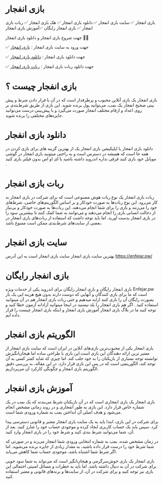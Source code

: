 # بازی انفجار
بازی انفجار ✅ سایت بازی انفجار ✅ دانلود بازی انفجار ✅  هک بازی انفجار ✅  ربات بازی انفجار ✅ بازی انفجار رایگان ✅آموزش بازی انفجار

 جهت شروع بازی انفجار و دانلود بازی انفجار  🛑🛑

✅ جهت ورود به سایت بازی انفجار : [بازی انفجار](https://enfejar.pw/)

✅ جهت دانلود بازی انفجار : [دانلود بازی انفجار](https://enfejar.pw/download-the-blast-game/)

✅ جهت دانلود ربات بازی انفجار :  [ربات بازی انفجار](https://enfejar.pw/robot-blast-game/)

# بازی انفجار چیست ؟ 
بازی انفجار یک بازی آنلاین محبوب و پرطرفدار است که در آن با قرار دادن شرط و پیش بینی صحیح انفجار یک بمب، می‌توانید پول برنده شوید. این بازی از طریق شرط‌بندی بر روی اعداد و ارقام مختلف انفجار صورت می‌گیرد و با پیش‌بینی درست می‌توانید جایزه‌های مختلفی را برنده شوید.
# دانلود بازی انفجار 
دانلود بازی انفجار یا اپلیکیشن بازی انفجار یک از بهترین گزینه های برای بازی کردن در همه جا است که همیشه در دسترس است و به راحتی میتونید بازی انفجار در گوشی موبایل خود بازی کنید فرقی نداره اندروید داشته باشید یا ای او اس بدون فیلتر بازی کنید .
# ربات بازی انفجار
ربات بازی انفجار یک نوع ربات هوش مصنوعی است که برای شرکت در بازی انفجار به کار می‌رود. این نوع ربات‌ها به صورت خودکار و بر اساس الگوریتم‌های خاصی، شرط‌های خود را می‌زنند و بازی را برای شما انجام می‌دهند. این ربات‌ها به صورت خودکار و بی‌نیاز از دخالت انسانی بازی را انجام می‌دهند و می‌توانند به شما کمک کنند تا بیشترین سود را در بازی انفجار بدست آورید. اما باید توجه داشت که استفاده از ربات‌های بازی انفجار در بعضی از سایت‌های شرط‌بندی ممکن است ممنوع باشد.
# سایت بازی انفجار
بهترین سایت بازی انفجار سایت بازی انفجار است به این آدرس https://enfejar.pw/
# بازی انفجار رایگان
بازی انفجار رایگان و بازی انفجار رایگان برای اندروید یکی از خدمات ویژه Enfejar.pw است که ما برای بازی کنندگان و آنهایی که دوست دارند بدون هیچ هزینه ایی یک بار بصورت رایگان آن را بازی کنند ارایه میدهیم و حتی ربات بازی انفجار هم در آن میتوانید استفاده کنید . اگر هم بازی انفجار را بلد نیستید در اینجا میتوانید آزادانه آزمون خطا کنید و توجه کنید ما در بلاگ بازی انفجار آموزش بازی انفجار و اینکه بازی انفجار چیست را قرار داده ایم.
# الگوریتم بازی انفجار
بازی انفجار یکی از محبوب‌ترین بازی‌های آنلاین در ایران است که سایت بازی انفجار از معتبر ترین ارائه دهندگان این بازی است.این بازی با طراحی ساده اما هیجان‌انگیزش توانسته توجه بسیاری از بازیکنان را به خود جلب کند. اما چیزی که شاید کمتر کسی به آن توجه کند، الگوریتمی است که در پس این بازی قرار دارد. در این مقاله، به بررسی دقیق الگوریتم بازی انفجار و چگونگی کارکرد آن می‌پردازیم.

# آموزش بازی انفجار
بازی انفجار یک بازی انفجاری است که در آن بازیکنان شرط می‌بندند که یک بمب در یک شماره خاص قرار دارد. این بازی به طور انفجاری و در روند زمانی مشخص انجام می‌شود و هدف اصلی آن انداختن بمب به شماره ورودی شما است.

برای شرکت در این بازی، ابتدا باید به یک سایت بازی انفجار معتبر و قانونی دسترسی پیدا کرد. سپس باید یک حساب کاربری ایجاد کرده و موجودی حساب خود را شارژ کنید. بعد از آن، شما می‌توانید شرط بندی کنید و شرط خود را در بازی انفجار وارد کنید.

در زمان مشخص شده، بمب به شماره انتخابی ورودی شما انفجار می‌زند و در صورتی که شما شرط خود را درست قرار داده باشید، به مقدار زیادی از جایزه برنده می‌شوید. اما اگر شرط شما اشتباه باشد، موجودی حساب شما کاهش می‌یابد.

بازی انفجار یک بازی خوش‌سرگرمی و هیجان‌انگیز است که می‌تواند به شما سود خوبی برای شرکت در آن به دنبال داشته باشد. اما باید به خطرات و مسائل امنیتی احتمالی این بازی نیز توجه کنید و برای شرکت در آن، از سایت‌ها و برندهای قانونی و معتبر استفاده کنید.










